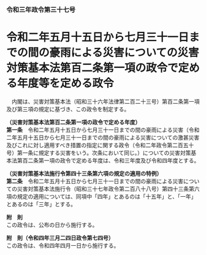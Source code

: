 ### 令和三年政令第三十七号  
# 令和二年五月十五日から七月三十一日までの間の豪雨による災害についての災害対策基本法第百二条第一項の政令で定める年度等を定める政令  
　内閣は、災害対策基本法（昭和三十六年法律第二百二十三号）第百二条第一項及び第三項の規定に基づき、この政令を制定する。  
  
**（災害対策基本法第百二条第一項の政令で定める年度）**  
**第一条**　令和二年五月十五日から七月三十一日までの間の豪雨による災害（令和二年五月十五日から七月三十一日までの間の豪雨による災害についての激甚災害及びこれに対し適用すべき措置の指定に関する政令（令和二年政令第二百五十号）第一条に規定する災害をいう。次条において同じ。）についての災害対策基本法第百二条第一項の政令で定める年度は、令和三年度及び令和四年度とする。  
  
**（災害対策基本法施行令第四十三条第六項の規定の適用の特例）**  
**第二条**　令和二年五月十五日から七月三十一日までの間の豪雨による災害についての災害対策基本法施行令（昭和三十七年政令第二百八十八号）第四十三条第六項の規定の適用については、同項中「四年」とあるのは「十五年」と、「一年」とあるのは「三年」とする。  
  
**附　則**  
この政令は、公布の日から施行する。  
  
**附　則（令和四年三月二四日政令第七四号）**  
この政令は、令和四年四月一日から施行する。  
  
